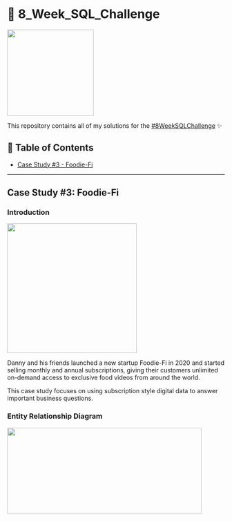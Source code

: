 # 🎩 8_Week_SQL_Challenge

<img src="https://user-images.githubusercontent.com/49824841/148823457-8f3b848f-919d-477b-979a-59a6a5449d5e.png" width="200" height="200">

This repository contains all of my solutions for the [#8WeekSQLChallenge](https://8weeksqlchallenge.com) ✨

## 📄 Table of Contents

- [Case Study #3 - Foodie-Fi](https://github.com/gayatriayu/8_Week_SQL_Challenge/tree/main/Case%20Study%20%233%20-%20Foodie-Fi)

----------

## Case Study #3: Foodie-Fi

### Introduction

<img src="https://user-images.githubusercontent.com/49824841/148824594-b9015629-a7f4-4b64-b093-938a2723d8c2.png" width="300" height="300">


Danny and his friends launched a new startup Foodie-Fi in 2020 and started selling monthly and annual subscriptions, giving their customers unlimited on-demand access to exclusive food videos from around the world.

This case study focuses on using subscription style digital data to answer important business questions.

### Entity Relationship Diagram

<img src="https://user-images.githubusercontent.com/49824841/148824873-64aa1c79-aa6f-4515-abab-ac4e2aee03ce.png" width="450" height="200">
